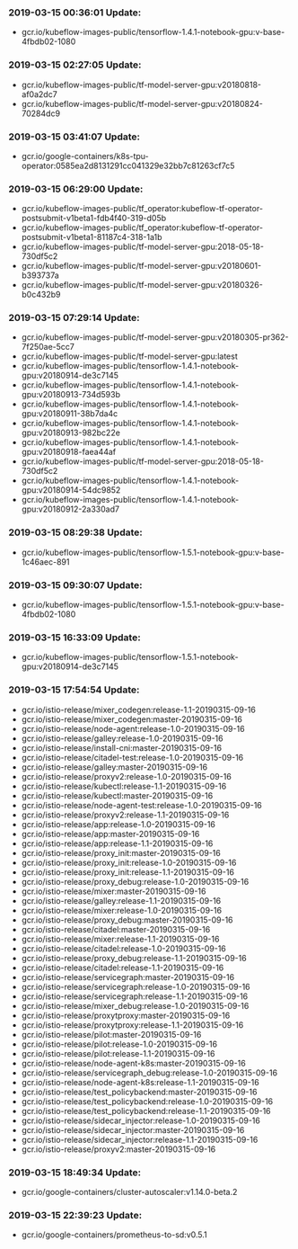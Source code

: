 ### 2019-03-15 00:36:01 Update:

- gcr.io/kubeflow-images-public/tensorflow-1.4.1-notebook-gpu:v-base-4fbdb02-1080
### 2019-03-15 02:27:05 Update:

- gcr.io/kubeflow-images-public/tf-model-server-gpu:v20180818-af0a2dc7
- gcr.io/kubeflow-images-public/tf-model-server-gpu:v20180824-70284dc9
### 2019-03-15 03:41:07 Update:

- gcr.io/google-containers/k8s-tpu-operator:0585ea2d8131291cc041329e32bb7c81263cf7c5
### 2019-03-15 06:29:00 Update:

- gcr.io/kubeflow-images-public/tf_operator:kubeflow-tf-operator-postsubmit-v1beta1-fdb4f40-319-d05b
- gcr.io/kubeflow-images-public/tf_operator:kubeflow-tf-operator-postsubmit-v1beta1-81187c4-318-1a1b
- gcr.io/kubeflow-images-public/tf-model-server-gpu:2018-05-18-730df5c2
- gcr.io/kubeflow-images-public/tf-model-server-gpu:v20180601-b393737a
- gcr.io/kubeflow-images-public/tf-model-server-gpu:v20180326-b0c432b9
### 2019-03-15 07:29:14 Update:

- gcr.io/kubeflow-images-public/tf-model-server-gpu:v20180305-pr362-7f250ae-5cc7
- gcr.io/kubeflow-images-public/tf-model-server-gpu:latest
- gcr.io/kubeflow-images-public/tensorflow-1.4.1-notebook-gpu:v20180914-de3c7145
- gcr.io/kubeflow-images-public/tensorflow-1.4.1-notebook-gpu:v20180913-734d593b
- gcr.io/kubeflow-images-public/tensorflow-1.4.1-notebook-gpu:v20180911-38b7da4c
- gcr.io/kubeflow-images-public/tensorflow-1.4.1-notebook-gpu:v20180913-982bc22e
- gcr.io/kubeflow-images-public/tensorflow-1.4.1-notebook-gpu:v20180918-faea44af
- gcr.io/kubeflow-images-public/tf-model-server-gpu:2018-05-18-730df5c2
- gcr.io/kubeflow-images-public/tensorflow-1.4.1-notebook-gpu:v20180914-54dc9852
- gcr.io/kubeflow-images-public/tensorflow-1.4.1-notebook-gpu:v20180912-2a330ad7
### 2019-03-15 08:29:38 Update:

- gcr.io/kubeflow-images-public/tensorflow-1.5.1-notebook-gpu:v-base-1c46aec-891
### 2019-03-15 09:30:07 Update:

- gcr.io/kubeflow-images-public/tensorflow-1.5.1-notebook-gpu:v-base-4fbdb02-1080
### 2019-03-15 16:33:09 Update:

- gcr.io/kubeflow-images-public/tensorflow-1.5.1-notebook-gpu:v20180914-de3c7145
### 2019-03-15 17:54:54 Update:

- gcr.io/istio-release/mixer_codegen:release-1.1-20190315-09-16
- gcr.io/istio-release/mixer_codegen:master-20190315-09-16
- gcr.io/istio-release/node-agent:release-1.0-20190315-09-16
- gcr.io/istio-release/galley:release-1.0-20190315-09-16
- gcr.io/istio-release/install-cni:master-20190315-09-16
- gcr.io/istio-release/citadel-test:release-1.0-20190315-09-16
- gcr.io/istio-release/galley:master-20190315-09-16
- gcr.io/istio-release/proxyv2:release-1.0-20190315-09-16
- gcr.io/istio-release/kubectl:release-1.1-20190315-09-16
- gcr.io/istio-release/kubectl:master-20190315-09-16
- gcr.io/istio-release/node-agent-test:release-1.0-20190315-09-16
- gcr.io/istio-release/proxyv2:release-1.1-20190315-09-16
- gcr.io/istio-release/app:release-1.0-20190315-09-16
- gcr.io/istio-release/app:master-20190315-09-16
- gcr.io/istio-release/app:release-1.1-20190315-09-16
- gcr.io/istio-release/proxy_init:master-20190315-09-16
- gcr.io/istio-release/proxy_init:release-1.0-20190315-09-16
- gcr.io/istio-release/proxy_init:release-1.1-20190315-09-16
- gcr.io/istio-release/proxy_debug:release-1.0-20190315-09-16
- gcr.io/istio-release/mixer:master-20190315-09-16
- gcr.io/istio-release/galley:release-1.1-20190315-09-16
- gcr.io/istio-release/mixer:release-1.0-20190315-09-16
- gcr.io/istio-release/proxy_debug:master-20190315-09-16
- gcr.io/istio-release/citadel:master-20190315-09-16
- gcr.io/istio-release/mixer:release-1.1-20190315-09-16
- gcr.io/istio-release/citadel:release-1.0-20190315-09-16
- gcr.io/istio-release/proxy_debug:release-1.1-20190315-09-16
- gcr.io/istio-release/citadel:release-1.1-20190315-09-16
- gcr.io/istio-release/servicegraph:master-20190315-09-16
- gcr.io/istio-release/servicegraph:release-1.0-20190315-09-16
- gcr.io/istio-release/servicegraph:release-1.1-20190315-09-16
- gcr.io/istio-release/mixer_debug:release-1.0-20190315-09-16
- gcr.io/istio-release/proxytproxy:master-20190315-09-16
- gcr.io/istio-release/proxytproxy:release-1.1-20190315-09-16
- gcr.io/istio-release/pilot:master-20190315-09-16
- gcr.io/istio-release/pilot:release-1.0-20190315-09-16
- gcr.io/istio-release/pilot:release-1.1-20190315-09-16
- gcr.io/istio-release/node-agent-k8s:master-20190315-09-16
- gcr.io/istio-release/servicegraph_debug:release-1.0-20190315-09-16
- gcr.io/istio-release/node-agent-k8s:release-1.1-20190315-09-16
- gcr.io/istio-release/test_policybackend:master-20190315-09-16
- gcr.io/istio-release/test_policybackend:release-1.0-20190315-09-16
- gcr.io/istio-release/test_policybackend:release-1.1-20190315-09-16
- gcr.io/istio-release/sidecar_injector:release-1.0-20190315-09-16
- gcr.io/istio-release/sidecar_injector:master-20190315-09-16
- gcr.io/istio-release/sidecar_injector:release-1.1-20190315-09-16
- gcr.io/istio-release/proxyv2:master-20190315-09-16
### 2019-03-15 18:49:34 Update:

- gcr.io/google-containers/cluster-autoscaler:v1.14.0-beta.2
### 2019-03-15 22:39:23 Update:

- gcr.io/google-containers/prometheus-to-sd:v0.5.1
